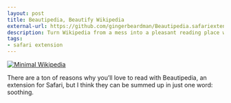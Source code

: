```yaml
---
layout: post
title: Beautipedia, Beautify Wikipedia
external-url: https://github.com/gingerbeardman/Beautipedia.safariextension
description: Turn Wikipedia from a mess into a pleasant reading place with Beautipedia.
tags:
- safari extension
---
```

[ ![Minimal Wikipedia][img1] ](http://images.sayzlim.net/2010/08/beautipedia_preview.jpg "Minimal Wikipedia")

[img1]: http://images.sayzlim.net/2010/08/beautipedia_preview.jpg "Minimal Wikipedia"

There are a ton of reasons why you’ll love to read with Beautipedia, an extension for Safari, but I think they can be summed up in just one word: soothing.